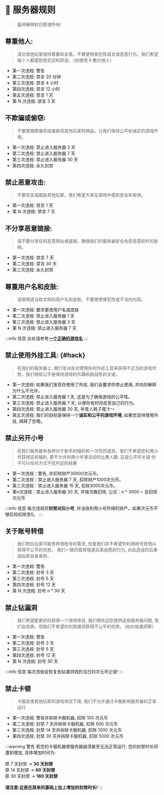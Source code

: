 # 📃 服务器规则

> 最终解释权归管理所有!

## 尊重他人: 

> 请对其他玩家保持尊重和友善。不要使用冒犯性语言或恶意行为。我们希望每个人都感到受欢迎和舒适。（如使用 6 敷衍他人）

* 第一次违规: 警告
* 第二次违规: 禁言 20 分钟
* 第三次违规: 禁言 4 小时
* 第四次违规: 禁言 12 小时
* 第五次违规: 禁言 1 天
* 第 N 次违规: 禁言 3 天

## 不欺骗或偷窃: 

> 不要使用欺骗手段或偷窃其他玩家的物品。让我们保持公平和诚实的游戏环境。

* 第一次违规: 禁止进入服务器 3 天
* 第二次违规: 禁止进入服务器 7 天
* 第三次违规: 禁止进入服务器 30 天
* 第四次违规: 永久封禁

## 禁止恶意攻击: 

> 不要攻击或威胁其他玩家。我们希望大家在游戏中感到安全和愉快。

* 第一次违规: 禁言 1 天
* 第 N 次违规: 禁言 7 天

## 不分享恶意链接: 

> 请不要分享任何恶意网址或链接。确保我们的服务器安全免受恶意软件的影响。

* 第一次违规: 禁言 7 天
* 第二次违规: 禁言 30 天
* 第三次违规: 永久封禁

## 尊重用户名和皮肤: 

> 请使用适当和文明的用户名和皮肤。不要使用冒犯性或不当的内容。

* 第一次违规: 要求更改用户名或皮肤
* 第二次违规: 禁止进入服务器 1 天
* 第三次违规: 禁止进入服务器 3 天
* 第 N 次违规: 禁止进入服务器 7 天

:::info 信息
此处请参考[**一个正确的游戏名**](/入门/username)
:::

## 禁止使用外挂工具: {#hack}

> 在我们的服务器上, 我们坚决反对使用任何外挂工具来获得不正当的游戏优势。我们相信公平是保持游戏的乐趣和挑战性的关键。

* 第一次违规:  如果我们发现你使用了外挂, 我们会要求你停止使用, 并向你解释为什么不允许。
* 第二次违规:  禁止进入服务器 1 天, 这是为了确保游戏的公平性。
* 第三次违规:  禁止进入服务器 7 天, 以便你有时间反思自己的行为。
* 第四次违规:  禁止进入服务器 30 天, 年青人耗子尾汁～ <!-- Ryan100C 2024年1月21日 20:10:58 -->
* 第五次违规:  我们的目标是保持一个**诚实和公平的游戏环境**, 如果您坚持使用外挂, 拜拜了您嘞。 <!-- Ryan100C 2024年1月21日 20:10:58 -->

## 禁止另开小号

> 在我们服务器有各种对于新手的福利和一次性的道具。我们不希望您利用小号获得这些福利, 更不允许利用小号凑活动的比赛人数, 这是公平的关键
> 你不可以任何方式干扰判定的结果

* 第一次违规：警告, 并扣除财产30000次元币。
* 第二次违规：禁止进入服务器 7 天, 扣除财产1000次元币。
* 第三次违规：禁止进入服务器 15 天, 扣除3000次元币。
* 第n次违规：禁止进入服务器 30 天, 并按次数扣除, 公式：n \* 3000 = 总扣除次元币

:::info 信息
每次违规将**封禁对应小号**, 并没收利用小号所得的财产。如果次元币不够扣将扣除至0。
:::

## 关于账号转借

> 我们明白玩家可能有转借账号的需求, 但是我们并不希望你利用账号转借以获得不公平的优势。
> 我们一致同意转借是玩家自愿的行为, 对此造成的后果由玩家自身承担。

* 第一次违规: 警告
* 第二次违规: 封号 3 天
* 第三次违规: 封号 5 天
* 第四次违规: 封号 12 天
* 第 N 次违规: 封号 n * 30 天

## 禁止钻漏洞

> 我们希望能更好的获得一个游戏体验, 我们很欢迎您提供这些服务器问题, 我们会改善。但我们不希望你利用漏洞获得不公平的优势。（如价格漏洞等）

* 第一次违规: 警告
* 第二次违规: 封号 3 天
* 第三次违规: 封号 5 天
* 第四次违规: 封号 12 天
* 第 N 次违规: 封号 30 天

:::info 信息
每次违规会恢复到钻漏洞钱的当日的次元币记录! 
:::

## 禁止卡顿

> 卡服会使其他玩家的游戏体验下降, 我们不允许通过卡服影响服务器的正常运行

* 第一次违规: 警告并拆除卡服机器, 扣除 100 次元币
* 第二次违规: 封禁 7 天并拆除卡服机器, 扣除 500 次元币
* 第三次违规: 封禁 14 天并拆除卡服机器, 扣除 1000 次元币
* 第四次违规: 封禁 30 天并拆除卡服机器, 扣除 5000 次元币

:::warning 警告
若您的卡服机器使服务器崩溃甚至无法正常运行, 您的封禁时长将遭到增加, 具体增加时间为: <br /><br />
原 7 天封禁   ->   **30 天封禁**<br />
原 14 天封禁   ->   **60 天封禁**<br />
原 30 天封禁   ->   **180 天封禁**<br /><br />
**请注意:这是在原来的基础上加上增加的封禁时长!**
:::
